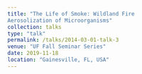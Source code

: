 ```yaml
---
title: "The Life of Smoke: Wildland Fire
Aerosolization of Microorganisms"
collection: talks
type: "talk"
permalink: /talks/2014-03-01-talk-3
venue: "UF Fall Seminar Series"
date: 2019-11-18
location: "Gainesville, FL, USA"
---
```

